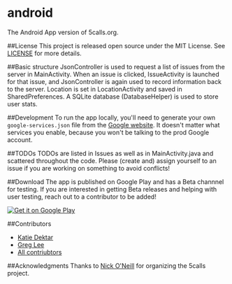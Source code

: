 # android
The Android App version of 5calls.org.

##License
This project is released open source under the MIT License. See [LICENSE](https://github.com/5calls/android/blob/master/LICENSE.txt) for more details.

##Basic structure
JsonController is used to request a list of issues from the server in MainActivity. When an issue is clicked, IssueActivity is launched for that issue, and JsonController is again used to record information back to the server. Location is set in LocationActivity and saved in SharedPreferences. A SQLite database (DatabaseHelper) is used to store user stats.

##Development
To run the app locally, you'll need to generate your own `google-services.json` file from the [Google website](https://developers.google.com/mobile/add).  It doesn't matter what services you enable, because you won't be talking to the prod Google account.  

##TODOs
TODOs are listed in Issues as well as in MainActivity.java and scattered throughout the code. Please (create and) assign yourself to an issue if you are working on something to avoid conflicts!

##Download
The app is published on Google Play and has a Beta channnel for testing. If you are interested in getting Beta releases and helping with user testing, reach out to a contributor to be added!

[![Get it on Google Play](https://play.google.com/intl/en_us/badges/images/generic/en_badge_web_generic.png)](https://play.google.com/store/apps/details?id=org.a5calls.android.a5calls&rdid=org.a5calls.android.a5calls)

##Contributors
 - [Katie Dektar](https://github.com/dektar)
 - [Greg Lee](https://github.com/gregliest)
 - [All contriubtors](https://github.com/5calls/android/graphs/contributors)

##Acknowledgments
Thanks to [Nick O'Neill](https://github.com/nickoneill) for organizing the 5calls project.
